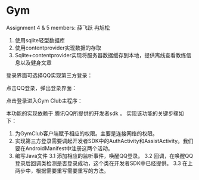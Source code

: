 # Gym
Assignment 4 & 5
members: 薛飞跃 冉旭松

1.	使用sqlite轻型数据库
2.	使用contentprovider实现数据的存取
3.	Sqlite+contentprovider实现将服务器数据缓存到本地，提供离线查看教练信息以及健身文章


登录界面可选择QQ实现第三方登录：
 
点击QQ登录，弹出登录界面：
 
点击登录进入Gym Club主程序：
 
本功能的实现依赖于 腾讯QQ所提供的开发者sdk 。
实现该功能的关键步骤如下：
1.	为GymClub客户端赋予相应的权限。主要是连接网络的权限。
2.	实现第三方登录需要调起开发者SDK中的AuthActivity和AssistActivity。我们要在AndroidManifest中注册这两个活动。
3.	编写Java文件 
3.1 	添加相应的监听事件，唤醒QQ登录。
3.2	回调，在唤醒QQ登录后回调类检测是否登录成功，这个类在开发者SDK中已经提供。
3.3	在上两步中，根据需要重写需要重写的方法。

